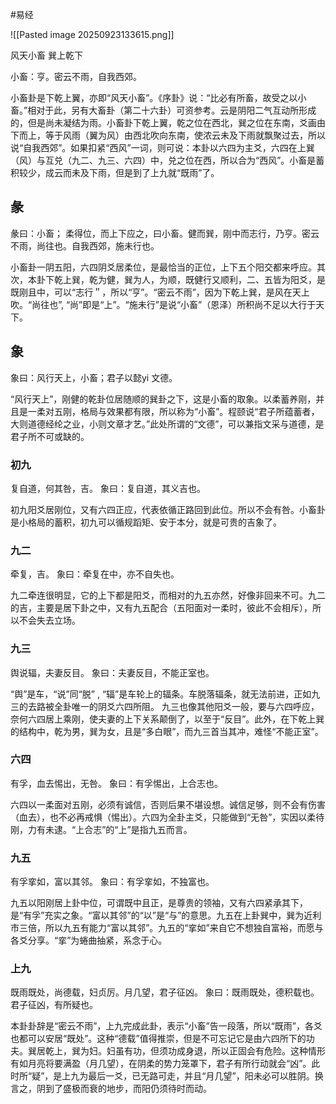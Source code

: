 #易经 


![[Pasted image 20250923133615.png]]

风天小畜    巽上乾下


小畜：亨。密云不雨，自我西郊。

小畜卦是下乾上翼，亦即“风天小畜”。《序卦》说：“比必有所畜，故受之以小畜。”相对于此，另有大畜卦（第二十六卦）可资参考。云是阴阳二气互动所形成的，但是尚未凝结为雨。小畜卦下乾上翼，乾之位在西北，巽之位在东南，爻画由下而上，等于风雨（翼为风）由西北吹向东南，使浓云未及下雨就飘聚过去，所以说“自我西郊”。如果扣紧“西风”一词，则可说：本卦以六四为主爻，六四在上巽（风）与互兑（九二、九三、六四）中，兑之位在西，所以合为“西风”。小畜是蓄积较少，成云而未及下雨，但是到了上九就“既雨”了。


## 彖
彖曰：小畜； 柔得位，而上下应之，曰小畜。健而巽，刚中而志行，乃亨。密云不雨，尚往也。自我西郊，施未行也。
 
小畜卦一阴五阳，六四阴爻居柔位，是最恰当的正位，上下五个阳交都来呼应。其次，本卦下乾上巽，乾为健，巽为人，为顺，既健行又顺利，二、五皆为阳爻，是既刚且中，可以“志行＂，所以“亨”。“密云不雨”，因为下乾上巽，是风在天上吹。“尚往也”, “尚”即是“上”。“施未行”是说“小畜”（恩泽）所积尚不足以大行于天下。


## 象
象曰：风行天上，小畜；君子以懿yi 文德。

“风行天上”，刚健的乾卦位居随顺的巽卦之下，这是小畜的取象。以柔蓄养刚，并且是一柔对五刚，格局与效果都有限，所以称为“小畜”。程颐说“君子所蕴蓄者，大则道德经纶之业，小则文章才艺。”此处所谓的“文德”，可以兼指文采与道德，是君子所不可或缺的。


### 初九
复自道，何其咎，吉。
象曰：复自道，其义吉也。
 
初九阳爻居刚位，又有六四正应，代表依循正路回到此位。所以不会有咎。小畜卦是小格局的蓄积，初九可以循规蹈矩、安于本分，就是可贵的吉象了。


### 九二
牵复，吉。
象曰：牵复在中，亦不自失也。
 
九二牵连很明显，它的上下都是阳爻，而相对的九五亦然，好像非回来不可。九二的吉，主要是居下卦之中，又有九五配合（五阳面对一柔时，彼此不会相斥），所以不会失去立场。


### 九三
舆说辐，夫妻反目。
象曰：夫妻反目，不能正室也。
 
“舆”是车，“说”同“脱” , “辐”是车轮上的辐条。车脱落辐条，就无法前进，正如九三的去路被全卦唯一的阴爻六四所阻。
九三也像其他阳爻一般，要与六四呼应，奈何六四居上乘刚，使夫妻的上下关系颠倒了，以至于“反目”。此外，在下乾上巽的结构中，乾为男，巽为女，且是“多白眼”，而九三首当其冲，难怪“不能正室”。


### 六四
有孚，血去惕出，无咎。
象曰：有孚惕出，上合志也。

六四以一柔面对五刚，必须有诚信，否则后果不堪设想。诚信足够，则不会有伤害（血去），也不必再戒惧（惕出）。六四为全卦主爻，只能做到“无咎”，实因以柔待刚，力有未逮。“上合志”的“上”是指九五而言。


### 九五
有孚挛如，富以其邻。
象曰：有孚挛如，不独富也。
 
九五以阳刚居上卦中位，可谓既中且正，是尊贵的领袖，又有六四紧承其下，是“有孚”充实之象。“富以其邻”的“以”是“与”的意思。九五在上卦巽中，巽为近利市三倍，所以九五有能力“富以其邻”。九五的“挛如”来自它不想独自富裕，而愿与各爻分享。“挛”为蜷曲抽紧，系念于心。


### 上九
既雨既处，尚德载，妇贞厉。月几望，君子征凶。
象曰：既雨既处，德积载也。君子征凶，有所疑也。
 
本卦卦辞是“密云不雨”，上九完成此卦，表示“小畜”告一段落，所以“既雨”，各爻也都可以安居“既处”。这种“德载”值得推崇，但是不可忘记它是由六四所下的功夫。巽居乾上，巽为妇。妇虽有功，但须功成身退，所以正固会有危险。这种情形有如月亮将要满盈（月几望），在阴柔的势力笼罩下，君子有所行动就会“凶”。此时所“疑”，是上九为最后一爻，已无路可走，并且“月几望”，阳未必可以胜阴。换言之，阴到了盛极而衰的地步，而阳仍须待时而动。






















